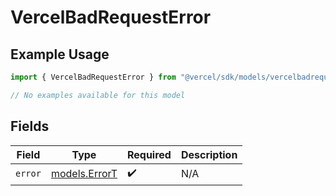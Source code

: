 # VercelBadRequestError

## Example Usage

```typescript
import { VercelBadRequestError } from "@vercel/sdk/models/vercelbadrequesterror.js";

// No examples available for this model
```

## Fields

| Field                                | Type                                 | Required                             | Description                          |
| ------------------------------------ | ------------------------------------ | ------------------------------------ | ------------------------------------ |
| `error`                              | [models.ErrorT](../models/errort.md) | :heavy_check_mark:                   | N/A                                  |